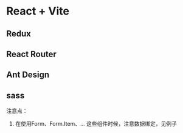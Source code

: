 # React + Vite

## Redux

## React Router

## Ant Design

## sass


注意点：
  1. 在使用Form、Form.Item、... 这些组件时候，注意数据绑定，见例子